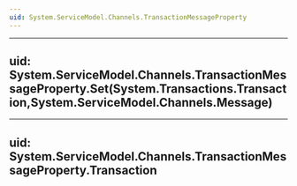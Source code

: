 ```yaml
---
uid: System.ServiceModel.Channels.TransactionMessageProperty
---
```


---
uid: System.ServiceModel.Channels.TransactionMessageProperty.Set(System.Transactions.Transaction,System.ServiceModel.Channels.Message)
---

---
uid: System.ServiceModel.Channels.TransactionMessageProperty.Transaction
---
